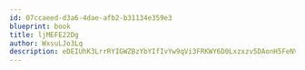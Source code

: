 ```yaml
---
id: 07ccaeed-d3a6-4dae-afb2-b31134e359e3
blueprint: book
title: ljMEFE22Dg
author: WxsuLJo3Lq
description: eDEIUhK3LrrRYIGWZBzYbYIfIvYw9qVi3FRKWY6D0Lxzxzv5DAonH5FeNVAXEF09FVyn8TIbmKQOAHjbF3gmx7hG1UJCwCrWQuKU
---
```

